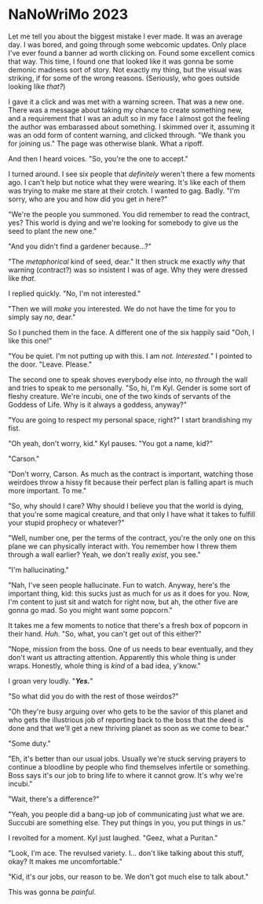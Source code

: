 # NaNoWriMo 2023

Let me tell you about the biggest mistake I ever made. It was an average day. I
was bored, and going through some webcomic updates. Only place I've ever found
a banner ad worth clicking on. Found some excellent comics that way. This time,
I found one that looked like it was gonna be some demonic madness sort of
story. Not exactly my thing, but the visual was striking, if for some of the
wrong reasons. (Seriously, who goes outside looking like _that?_)

I gave it a click and was met with a warning screen. That was a new one. There
was a message about taking my chance to create something new, and a requirement
that I was an adult so in my face I almost got the feeling the author was
embarassed about something. I skimmed over it, assuming it was an odd form of
content warning, and clicked through. "We thank you for joining us." The page
was otherwise blank. What a ripoff.

And then I heard voices. "So, you're the one to accept."

I turned around. I see six people that _definitely_ weren't there a few moments
ago. I can't help but notice what they were wearing. It's like each of them was
trying to make me stare at their crotch. I wanted to gag. Badly. "I'm sorry,
who are you and how did you get in here?"

"We're the people you summoned. You did remember to read the contract, yes? 
This world is dying and we're looking for somebody to give us the seed to plant
the new one."

"And you didn't find a gardener because...?"

"The _metaphorical_ kind of seed, dear." It then struck me exactly _why_ that
warning (contract?) was so insistent I was of age. Why they were dressed like
_that_.

I replied quickly. "No, I'm not interested."

"Then we will _make_ you interested. We do not have the time for you to simply
say _no_, dear."

So I punched them in the face. A different one of the six happily said "Ooh, I
like this one!"

"You be quiet. I'm not putting up with this. I am _not. Interested._" I pointed
to the door. "Leave. Please."

The second one to speak shoves everybody else into, no _through_ the wall and
tries to speak to me personally. "So, hi, I'm Kyl. Gender is some sort of
fleshy creature. We're incubi, one of the two kinds of servants of the Goddess
of Life. Why is it always a goddess, anyway?"

"You are going to respect my personal space, right?" I start brandishing my
fist.

"Oh yeah, don't worry, kid." Kyl pauses. "You got a name, kid?"

"Carson."

"Don't worry, Carson. As much as the contract is important, watching those
weirdoes throw a hissy fit because their perfect plan is falling apart is much
more important. To me."

"So, why should I care? Why should I believe you that the world is dying, that
you're some magical creature, and that only I have what it takes to fulfill
your stupid prophecy or whatever?"

"Well, number one, per the terms of the contract, you're the only one on this
plane we can physically interact with. You remember how I threw them through a
wall earlier? Yeah, we don't really _exist_, you see."

"I'm hallucinating."

"Nah, I've seen people hallucinate. Fun to watch. Anyway, here's the important
thing, kid: this sucks just as much for _us_ as it does for you. Now, I'm
content to just sit and watch for right now, but ah, the other five are gonna
go mad. So you might want some popcorn."

It takes me a few moments to notice that there's a fresh box of popcorn in
their hand. _Huh._ "So, what, you can't get out of this either?"

"Nope, mission from the boss. One of us needs to bear eventually, and they
don't want us attracting attention. Apparently this whole thing is under wraps.
Honestly, whole thing is _kind_ of a bad idea, y'know."

I groan very loudly. "***Yes.***"

"So what did you do with the rest of those weirdos?"

"Oh they're busy arguing over who gets to be the savior of this planet and who
gets the illustrious job of reporting back to the boss that the deed is done
and that we'll get a new thriving planet as soon as we come to bear."

"Some duty."

"Eh, it's better than our usual jobs. Usually we're stuck serving prayers to
continue a bloodline by people who find themselves infertile or something. Boss
says it's our job to bring life to where it cannot grow. It's why we're
incubi."

"Wait, there's a difference?"

"Yeah, you people did a bang-up job of communicating just what we are. Succubi
are something else. They put things in you, you put things in us."

I revolted for a moment. Kyl just laughed. "Geez, what a Puritan."

"Look, I'm ace. The revulsed variety. I... don't like talking about this stuff,
okay? It makes me uncomfortable."

"Kid, it's our jobs, our reason to be. We don't got much else to talk about."

This was gonna be _painful._
